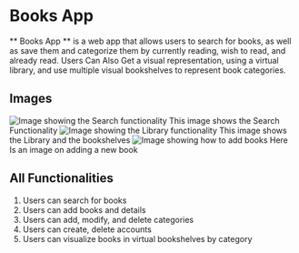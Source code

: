 # Books App
** Books App ** is a web app that allows users to search for books, as well as save them
and categorize them by currently reading, wish to read, and already read.
Users Can Also Get a visual representation, using a virtual library, and use
multiple visual bookshelves to represent book categories.
## Images
![Image showing the Search functionality]()
This image shows the Search Functionality
![Image showing the Library functionality]()
This image shows the Library and the bookshelves
![Image showing how to add books]()
Here Is an image on adding a new book
## All Functionalities
1. Users can search for books
2. Users can add books and details
3. Users can add, modify, and delete categories
4. Users can create, delete accounts
5. Users can visualize books in virtual bookshelves by category
